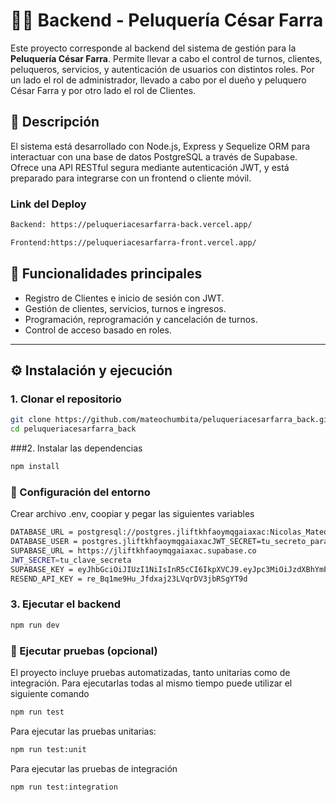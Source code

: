 # 💇‍♂️ Backend - Peluquería César Farra

Este proyecto corresponde al backend del sistema de gestión para la **Peluquería César Farra**. Permite llevar a cabo el control de turnos, clientes, peluqueros, servicios, y autenticación de usuarios con distintos roles. Por un lado el rol de administrador, llevado a cabo por el dueño y peluquero César Farra y por otro lado el rol de Clientes.

## 🧾 Descripción

El sistema está desarrollado con Node.js, Express y Sequelize ORM para interactuar con una base de datos PostgreSQL a través de Supabase. Ofrece una API RESTful segura mediante autenticación JWT, y está preparado para integrarse con un frontend o cliente móvil.


### Link del Deploy 



```bash
Backend: https://peluqueriacesarfarra-back.vercel.app/

Frontend:https://peluqueriacesarfarra-front.vercel.app/


```


## 🚀 Funcionalidades principales

- Registro de Clientes e inicio de sesión con JWT.
- Gestión de clientes, servicios, turnos e ingresos.
- Programación, reprogramación y cancelación de turnos.
- Control de acceso basado en roles.

---

## ⚙️ Instalación y ejecución

### 1. Clonar el repositorio

```bash
git clone https://github.com/mateochumbita/peluqueriacesarfarra_back.git
cd peluqueriacesarfarra_back
```

###2. Instalar las dependencias
```bash
npm install

```

### 🔧 Configuración del entorno
 Crear archivo .env, coopiar y pegar las siguientes variables
```bash
DATABASE_URL = postgresql://postgres.jliftkhfaoymqgaiaxac:Nicolas_Mateo_Chumbita@aws-0-sa-east-1.pooler.supabase.com:6543/postgres
DATABASE_USER = postgres.jliftkhfaoymqgaiaxacJWT_SECRET=tu_secreto_para_jwt
SUPABASE_URL = https://jliftkhfaoymqgaiaxac.supabase.co
JWT_SECRET=tu_clave_secreta
SUPABASE_KEY = eyJhbGciOiJIUzI1NiIsInR5cCI6IkpXVCJ9.eyJpc3MiOiJzdXBhYmFzZSIsInJlZiI6ImpsaWZ0a2hmYW95bXFnYWlheGFjIiwicm9sZSI6ImFub24iLCJpYXQiOjE3NDUyNzU5MjgsImV4cCI6MjA2MDg1MTkyOH0.qtAa5OWn8X4vX1hv8a_WPOCXIRLHMdBglBzZTIpudbc
RESEND_API_KEY = re_Bq1me9Hu_Jfdxaj23LVqrDV3jbRSgYT9d

```

### 3. Ejecutar el backend

```bash
npm run dev

```


### 🧪 Ejecutar pruebas (opcional)
El proyecto incluye pruebas automatizadas, tanto unitarias como de integración.
Para ejecutarlas todas al mismo tiempo puede utilizar el siguiente comando 

```bash
npm run test

```


Para ejecutar las pruebas unitarias:
```bash
npm run test:unit

```
Para ejecutar las pruebas de integración
```bash
npm run test:integration

```



